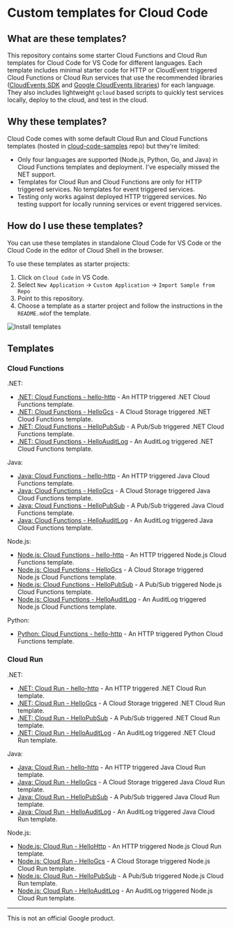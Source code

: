 # Custom templates for Cloud Code

## What are these templates?

This repository contains some starter Cloud Functions and Cloud Run templates
for Cloud Code for VS Code for different languages. Each template includes
minimal starter code for HTTP or CloudEvent triggered Cloud Functions or Cloud
Run services that use the recommended libraries ([CloudEvents
SDK](https://cloudevents.io/) and [Google CloudEvents
libraries](https://github.com/googleapis/google-cloudevents)) for each language.
They also includes lightweight `gcloud` based scripts to quickly test services
locally, deploy to the cloud, and test in the cloud.

## Why these templates?

Cloud Code comes with some default Cloud Run and Cloud Functions templates
(hosted in
[cloud-code-samples](https://github.com/GoogleCloudPlatform/cloud-code-samples)
repo) but they're limited:

* Only four languages are supported (Node.js, Python, Go, and Java) in Cloud
  Functions templates and deployment. I’ve especially missed the NET support.
* Templates for Cloud Run and Cloud Functions are only for HTTP triggered
  services. No templates for event triggered services.
* Testing only works against deployed HTTP triggered services. No testing
  support for locally running services or event triggered services.

## How do I use these templates?

You can use these templates in standalone Cloud Code for VS Code or the Cloud
Code in the editor of Cloud Shell in the browser.

To use these templates as starter projects:

1. Click on `Cloud Code` in VS Code.
1. Select `New Application` -> `Custom Application` -> `Import Sample from Repo`
1. Point to this repository.
1. Choose a template as a starter project and follow the instructions in the
   `README.md`of the template.

![Install templates](install.gif)

## Templates

### Cloud Functions

.NET:

* [.NET: Cloud Functions - hello-http](dotnet/functions/hello-http) - An
  HTTP triggered .NET Cloud Functions template.
* [.NET: Cloud Functions - HelloGcs](dotnet/functions/HelloGcs) - A
  Cloud Storage triggered .NET Cloud Functions template.
* [.NET: Cloud Functions - HelloPubSub](dotnet/functions/HelloPubSub) - A
  Pub/Sub triggered .NET Cloud Functions template.
* [.NET: Cloud Functions - HelloAuditLog](dotnet/functions/HelloAuditLog) - An
  AuditLog triggered .NET Cloud Functions template.

Java:

* [Java: Cloud Functions - hello-http](java/functions/hello-http) - An
  HTTP triggered Java Cloud Functions template.
* [Java: Cloud Functions - HelloGcs](java/functions/hello-gcs) - A
  Cloud Storage triggered Java Cloud Functions template.
* [Java: Cloud Functions - HelloPubSub](java/functions/hello-pubsub) - A
  Pub/Sub triggered Java Cloud Functions template.
* [Java: Cloud Functions - HelloAuditLog](java/functions/hello-auditlog) - An
  AuditLog triggered Java Cloud Functions template.

Node.js:

* [Node.js: Cloud Functions - hello-http](nodejs/functions/hello-http) - An
  HTTP triggered Node.js Cloud Functions template.
* [Node.js: Cloud Functions - HelloGcs](nodejs/functions/hello-gcs) - A
  Cloud Storage triggered Node.js Cloud Functions template.
* [Node.js: Cloud Functions - HelloPubSub](nodejs/functions/hello-pubsub) - A
  Pub/Sub triggered Node.js Cloud Functions template.
* [Node.js: Cloud Functions - HelloAuditLog](nodejs/functions/hello-auditLog) - An
  AuditLog triggered Node.js Cloud Functions template.

Python:

* [Python: Cloud Functions - hello-http](python/functions/hello-http) - An
  HTTP triggered Python Cloud Functions template.

### Cloud Run

.NET:

* [.NET: Cloud Run - hello-http](dotnet/run/hello-http) - An HTTP triggered .NET
  Cloud Run template.
* [.NET: Cloud Run - HelloGcs](dotnet/run/HelloGcs) - A Cloud Storage triggered
  .NET Cloud Run template.
* [.NET: Cloud Run - HelloPubSub](dotnet/run/HelloPubSub) - A Pub/Sub triggered
  .NET Cloud Run template.
* [.NET: Cloud Run - HelloAuditLog](dotnet/run/HelloAuditLog) - An AuditLog
  triggered .NET Cloud Run template.

Java:

* [Java: Cloud Run - hello-http](java/run/hello-http) - An HTTP triggered Java
  Cloud Run template.
* [Java: Cloud Run - HelloGcs](java/run/hello-gcs) - A Cloud Storage triggered
  Java Cloud Run template.
* [Java: Cloud Run - HelloPubSub](java/run/hello-pubsub) - A Pub/Sub triggered
  Java Cloud Run template.
* [Java: Cloud Run - HelloAuditLog](dotnet/run/hello-audit-log) - An AuditLog
  triggered Java Cloud Run template.

Node.js:

* [Node.js: Cloud Run - HelloHttp](nodejs/run/hello-http) - An HTTP triggered Node.js
  Cloud Run template.
* [Node.js: Cloud Run - HelloGcs](nodejs/run/hello-gcs) - A Cloud Storage triggered
  Node.js Cloud Run template.
* [Node.js: Cloud Run - HelloPubSub](nodejs/run/hello-pubsub) - A Pub/Sub triggered
  Node.js Cloud Run template.
* [Node.js: Cloud Run - HelloAuditLog](nodejs/run/hello-auditLog) - An AuditLog
  triggered Node.js Cloud Run template.

-------

This is not an official Google product.
